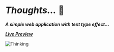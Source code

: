 # *Thoughts...* :star2:

***A simple web application with text type effect...***

[***Live Preview***](https://ashmin-bhujel.github.io/Thoughts)

![Thinking](https://cdn.dribbble.com/users/45255/screenshots/15322432/media/b3682e342ffc2f24a294a5841185e268.gif)